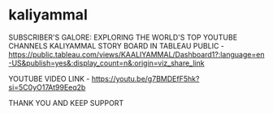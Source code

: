 # kaliyammal
SUBSCRIBER'S GALORE: EXPLORING THE WORLD'S TOP YOUTUBE CHANNELS 
KALIYAMMAL STORY BOARD IN TABLEAU PUBLIC - https://public.tableau.com/views/KAALIYAMMAL/Dashboard1?:language=en-US&publish=yes&:display_count=n&:origin=viz_share_link

YOUTUBE VIDEO LINK - https://youtu.be/g7BMDEfF5hk?si=5C0yO17At99Eeq2b

THANK YOU AND KEEP SUPPORT
